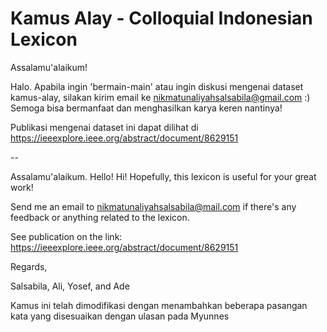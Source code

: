 # Kamus Alay - Colloquial Indonesian Lexicon

Assalamu'alaikum!

Halo. Apabila ingin 'bermain-main' atau ingin diskusi mengenai dataset kamus-alay, silakan kirim email ke nikmatunaliyahsalsabila@gmail.com :)
Semoga bisa bermanfaat dan menghasilkan karya keren nantinya!

Publikasi mengenai dataset ini dapat dilihat di https://ieeexplore.ieee.org/abstract/document/8629151

--

Assalamu'alaikum. Hello! Hi!
Hopefully, this lexicon is useful for your great work!

Send me an email to nikmatunaliyahsalsabila@mail.com if there's any feedback or anything related to the lexicon.

See publication on the link: https://ieeexplore.ieee.org/abstract/document/8629151

Regards,

Salsabila, Ali, Yosef, and Ade

Kamus ini telah dimodifikasi dengan menambahkan beberapa pasangan kata yang disesuaikan dengan ulasan pada Myunnes
